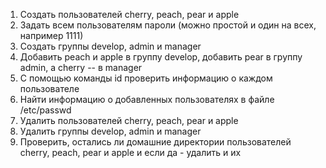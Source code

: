 1) Создать пользователей cherry, peach, pear и apple
2) Задать всем пользователям пароли (можно простой и один на всех, например 1111)
3) Создать группы develop, admin и manager
4) Добавить peach и apple в группу develop, добавить pear в группу admin, а cherry -- в manager
5) С помощью команды id проверить информацию о каждом пользователе
6) Найти информацию о добавленных пользователях в файле /etc/passwd
7) Удалить пользователей cherry, peach, pear и apple
8) Удалить группы develop, admin и manager
9) Проверить, остались ли домашние директории пользователей cherry, peach, pear и apple и если да - удалить и их
